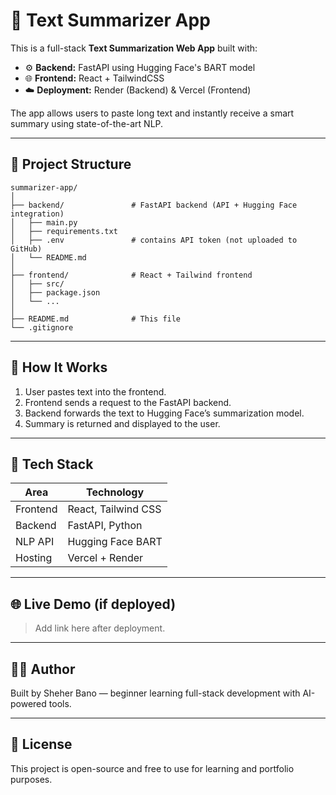 # 🧠 Text Summarizer App

This is a full-stack **Text Summarization Web App** built with:

- ⚙️ **Backend:** FastAPI using Hugging Face's BART model
- 🌐 **Frontend:** React + TailwindCSS
- ☁️ **Deployment:** Render (Backend) & Vercel (Frontend)

The app allows users to paste long text and instantly receive a smart summary using state-of-the-art NLP.

---

## 📁 Project Structure

```
summarizer-app/
│
├── backend/               # FastAPI backend (API + Hugging Face integration)
│   ├── main.py
│   ├── requirements.txt
│   ├── .env               # contains API token (not uploaded to GitHub)
│   └── README.md
│
├── frontend/              # React + Tailwind frontend
│   ├── src/
│   ├── package.json
│   └── ...
│
├── README.md              # This file
└── .gitignore
```

---

## 🚀 How It Works

1. User pastes text into the frontend.
2. Frontend sends a request to the FastAPI backend.
3. Backend forwards the text to Hugging Face’s summarization model.
4. Summary is returned and displayed to the user.

---

## 🧪 Tech Stack

| Area     | Technology          |
| -------- | ------------------- |
| Frontend | React, Tailwind CSS |
| Backend  | FastAPI, Python     |
| NLP API  | Hugging Face BART   |
| Hosting  | Vercel + Render     |

---

## 🌐 Live Demo (if deployed)

> Add link here after deployment.

---

## 🙋‍♀️ Author

Built by Sheher Bano — beginner learning full-stack development with AI-powered tools.

---

## 📄 License

This project is open-source and free to use for learning and portfolio purposes.
